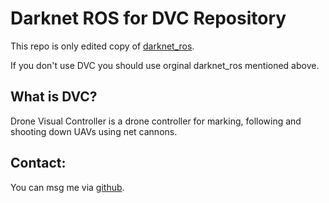 # Darknet ROS for DVC Repository

This repo is only edited copy of [darknet_ros](https://github.com/leggedrobotics/darknet_ros).

If you don't use DVC you should use orginal darknet_ros mentioned above. 

## What is DVC?
Drone Visual Controller is a drone controller for marking, following and shooting down UAVs using net cannons. 

## Contact:
You can msg me via [github](https://github.com/printfKrzysztof).